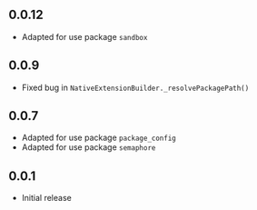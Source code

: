 ## 0.0.12

- Adapted for use package `sandbox`

## 0.0.9

- Fixed bug in `NativeExtensionBuilder._resolvePackagePath()`

## 0.0.7

- Adapted for use package `package_config`
- Adapted for use package `semaphore`

## 0.0.1

- Initial release

